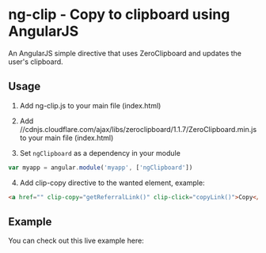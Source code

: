 ng-clip - Copy to clipboard using AngularJS
=======

An AngularJS simple directive that uses ZeroClipboard and updates the user's clipboard. 


## Usage
1. Add ng-clip.js to your main file (index.html)
2. Add //cdnjs.cloudflare.com/ajax/libs/zeroclipboard/1.1.7/ZeroClipboard.min.js to your main file (index.html)

3. Set `ngClipboard` as a dependency in your module
  ```javascript
  var myapp = angular.module('myapp', ['ngClipboard'])
  ```

4. Add clip-copy directive to the wanted element, example:
  ```html
  <a href="" clip-copy="getReferralLink()" clip-click="copyLink()">Copy</a>
  ```


## Example
You can check out this live example here: 
